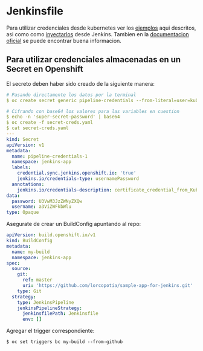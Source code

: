 # Jenkinsfile

Para utilizar credenciales desde kubernetes ver los [ejemplos](https://jenkinsci.github.io/kubernetes-credentials-provider-plugin/examples/) aqui descritos, asi como como [inyectarlos](https://docs.cloudbees.com/docs/cloudbees-ci/latest/cloud-secure-guide/injecting-secrets) desde Jenkins. Tambien en la [documentacion oficial](https://www.jenkins.io/doc/book/pipeline/syntax/#environment) se puede encontrar buena informacion.

## Para utilizar credenciales almacenadas en un Secret en Openshift
El secreto deben haber sido creado de la siguiente manera:

```yaml
# Pasando directamente los datos por la terminal
$ oc create secret generic pipeline-credentials --from-literal=user=kubeadmin --from-literal=pass_prod_lc=S3cr3t0! --from-literal=pass_prod_cn=Sup3rsecret0 --namespace=jenkis-app

# Cifrando con base64 los valores para las variables en cuestion
$ echo -n 'super-secret-password' | base64
$ oc create -f secret-creds.yaml
$ cat secret-creds.yaml
---
kind: Secret
apiVersion: v1
metadata:
  name: pipeline-credentials-1
  namespace: jenkins-app
  labels:
    credential.sync.jenkins.openshift.io: 'true'
    jenkins.io/credentials-type: usernamePassword
  annotations:
    jenkins.io/credentials-description: certificate_credential_from_Kubernetes
data:
  password: U3VwM3JzZWNyZXQw
  username: a3ViZWFkbWlu
type: Opaque

```

Asegurate de crear un BuildConfig apuntando al repo:

```yaml
apiVersion: build.openshift.io/v1
kind: BuildConfig
metadata:
  name: my-build
  namespace: jenkins-app
spec:
  source:
    git:
      ref: master
      uri: 'https://github.com/lorcopotia/sample-app-for-jenkins.git'
    type: Git
  strategy:
    type: JenkinsPipeline
    jenkinsPipelineStrategy:
      jenkinsfilePath: Jenkinsfile
      env: []
```

Agregar el trigger correspondiente:

```shell
$ oc set triggers bc my-build --from-github


```
